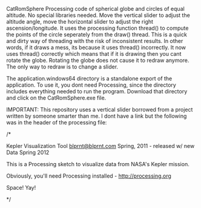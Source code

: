  



CatRomSphere
Processing code of spherical globe and circles of equal altitude.  No special libraries needed.  Move the vertical slider to adjust the altitude angle, move the horizontal slider to adjust the right ascension/longitude.  It uses the processing function thread() to compute the points of the circle seperately from the draw() thread.  This is a quick and dirty way of threading with the risk of inconsistent results.  In other words, if it draws a mess, its because it uses thread() incorrectly.  It now uses thread() correctly which means that if it is drawing then you cant rotate the globe.  Rotating the globe does not cause it to redraw anymore.  The only way to redraw is to change a slider.

The application.windows64 directory is a standalone export of the application.  To use it, you dont need Processing, since the directory includes everything needed to run the program.  Download that directory and click on the CatRomSphere.exe file.

IMPORTANT:  This repository uses a vertical slider borrowed from a project written by someone smarter than me.  I dont have a link but the following was in the header of the processing file:

/*

Kepler Visualization Tool
blprnt@blprnt.com
Spring, 2011 - released w/ new Data Spring 2012

This is a Processing sketch to visualize data from NASA's Kepler mission.

Obviously, you'll need Processing installed - http://processing.org

Space! Yay!

*/
 
